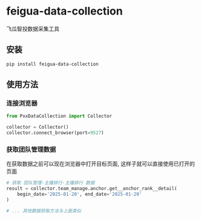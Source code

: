 # feigua-data-collection
飞瓜智投数据采集工具

## 安装
```bash
pip install feigua-data-collection
```

## 使用方法
### 连接浏览器
```python
from PxxDataCollection import Collector

collector = Collector()
collector.connect_browser(port=9527)

```

### 获取团队管理数据

在获取数据之前可以现在浏览器中打开目标页面, 这样子就可以直接使用已打开的页面

```python
# 获取 团队管理-主播排行-主播排行 数据
result = collector.team_manage.anchor.get__anchor_rank__detail(
    begin_date='2025-01-20', end_date='2025-01-20'
)

# ... 其他数据获取方法与上面类似
```